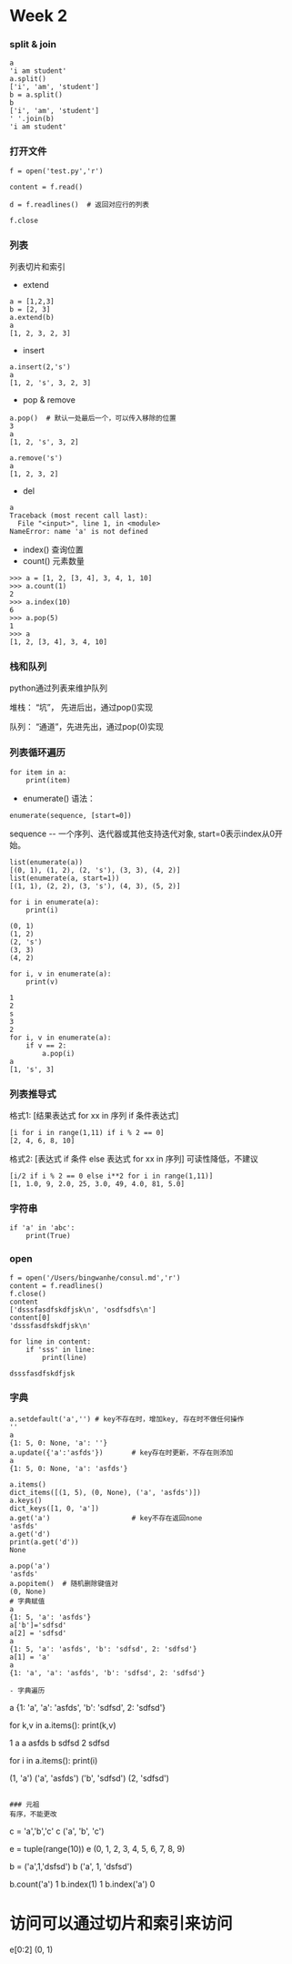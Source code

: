 # Week 2

### split & join
```
a
'i am student'
a.split()
['i', 'am', 'student']
b = a.split()
b
['i', 'am', 'student']
' '.join(b)
'i am student'
```
### 打开文件
```
f = open('test.py','r')

content = f.read()

d = f.readlines()  # 返回对应行的列表

f.close

```

### 列表
列表切片和索引

- extend
```
a = [1,2,3]
b = [2, 3]
a.extend(b)
a
[1, 2, 3, 2, 3]

```
- insert
```
a.insert(2,'s')
a
[1, 2, 's', 3, 2, 3]
```
- pop & remove
```
a.pop()  # 默认一处最后一个，可以传入移除的位置
3
a
[1, 2, 's', 3, 2]

a.remove('s')
a
[1, 2, 3, 2]
```
- del
```
a
Traceback (most recent call last):
  File "<input>", line 1, in <module>
NameError: name 'a' is not defined
```
- index() 查询位置
- count() 元素数量
```
>>> a = [1, 2, [3, 4], 3, 4, 1, 10]
>>> a.count(1)
2
>>> a.index(10)
6
>>> a.pop(5)
1
>>> a
[1, 2, [3, 4], 3, 4, 10]
```

### 栈和队列
python通过列表来维护队列

堆栈： “坑”， 先进后出，通过pop()实现

队列： “通道”，先进先出，通过pop(0)实现

### 列表循环遍历
```
for item in a:
    print(item)
```

- enumerate()
语法：
```
enumerate(sequence, [start=0])
```
sequence -- 一个序列、迭代器或其他支持迭代对象, start=0表示index从0开始。
```
list(enumerate(a))
[(0, 1), (1, 2), (2, 's'), (3, 3), (4, 2)]
list(enumerate(a, start=1))
[(1, 1), (2, 2), (3, 's'), (4, 3), (5, 2)]
```
```
for i in enumerate(a):
	print(i)

(0, 1)
(1, 2)
(2, 's')
(3, 3)
(4, 2)
```

```
for i, v in enumerate(a):
	print(v)
	
1
2
s
3
2
for i, v in enumerate(a):
	if v == 2:
		a.pop(i)
a
[1, 's', 3]
```
### 列表推导式
格式1: [结果表达式 for xx in 序列 if 条件表达式]
```
[i for i in range(1,11) if i % 2 == 0]
[2, 4, 6, 8, 10]
```
格式2: [表达式 if 条件 else 表达式 for xx in 序列]  可读性降低，不建议
```
[i/2 if i % 2 == 0 else i**2 for i in range(1,11)]
[1, 1.0, 9, 2.0, 25, 3.0, 49, 4.0, 81, 5.0]
```

### 字符串
```
if 'a' in 'abc':
	print(True)
```
### open
```
f = open('/Users/bingwanhe/consul.md','r')
content = f.readlines()
f.close()
content
['dsssfasdfskdfjsk\n', 'osdfsdfs\n']
content[0]
'dsssfasdfskdfjsk\n'
```
```
for line in content:
	if 'sss' in line:
		print(line)

dsssfasdfskdfjsk
```
### 字典
```
a.setdefault('a','') # key不存在时，增加key, 存在时不做任何操作
''
a
{1: 5, 0: None, 'a': ''}
a.update({'a':'asfds'})       # key存在时更新，不存在则添加
a
{1: 5, 0: None, 'a': 'asfds'}

a.items()
dict_items([(1, 5), (0, None), ('a', 'asfds')])
a.keys()
dict_keys([1, 0, 'a'])
a.get('a')                    # key不存在返回none
'asfds'
a.get('d')
print(a.get('d'))
None

a.pop('a')
'asfds'
a.popitem()  # 随机删除键值对
(0, None)
# 字典赋值
a
{1: 5, 'a': 'asfds'}
a['b']='sdfsd'
a[2] = 'sdfsd'
a
{1: 5, 'a': 'asfds', 'b': 'sdfsd', 2: 'sdfsd'}
a[1] = 'a'
a
{1: 'a', 'a': 'asfds', 'b': 'sdfsd', 2: 'sdfsd'}

- 字典遍历
```
a
{1: 'a', 'a': 'asfds', 'b': 'sdfsd', 2: 'sdfsd'}

for k,v in  a.items():
	print(k,v)
	
1 a
a asfds
b sdfsd
2 sdfsd

for i in a.items():
	print(i)
	
(1, 'a')
('a', 'asfds')
('b', 'sdfsd')
(2, 'sdfsd')
```

### 元祖
有序，不能更改
```
c = 'a','b','c'
c
('a', 'b', 'c')

e = tuple(range(10))
e
(0, 1, 2, 3, 4, 5, 6, 7, 8, 9)

b = ('a',1,'dsfsd')
b
('a', 1, 'dsfsd')

b.count('a')
1
b.index(1)
1
b.index('a')
0

# 访问可以通过切片和索引来访问
e[0:2]
(0, 1)
```

